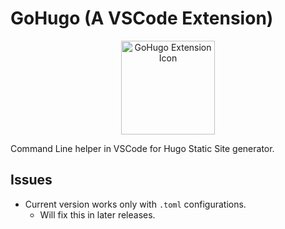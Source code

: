 # GoHugo (A VSCode Extension)

<div align="center">
  <img
  src="https://user-images.githubusercontent.com/11786283/113192452-669b8400-927c-11eb-8510-69def7bcb6d3.png"
  height="150"
  alt="GoHugo Extension Icon" />
</div>

Command Line helper in VSCode for Hugo Static Site generator.



## Issues

- Current version works only with `.toml` configurations.
  - Will fix this in later releases.


